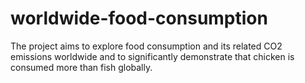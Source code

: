 # worldwide-food-consumption

The project aims to explore food consumption and its related CO2 emissions worldwide and to significantly demonstrate that chicken is consumed more than fish globally.
